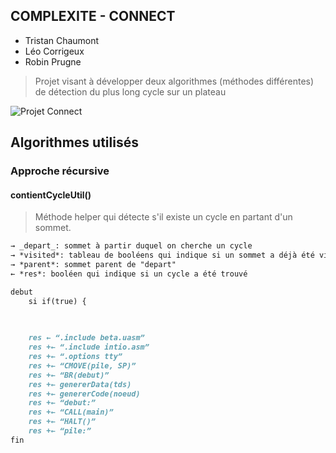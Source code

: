 ## COMPLEXITE - CONNECT
* Tristan Chaumont
* Léo Corrigeux
* Robin Prugne

> Projet visant à développer deux algorithmes (méthodes différentes) de détection du plus long cycle sur un plateau

![Projet Connect](https://i.imgur.com/I6TEHXW.png)

## Algorithmes utilisés

### Approche récursive

#### contientCycleUtil() 
> Méthode helper qui détecte s'il existe un cycle en partant d'un sommet.

```markdown
→ _depart_: sommet à partir duquel on cherche un cycle
→ *visited*: tableau de booléens qui indique si un sommet a déjà été visité
→ *parent*: sommet parent de "depart"
← *res*: booléen qui indique si un cycle a été trouvé

debut
	si if(true) {

	
	
	res ← “.include beta.uasm”
	res +← “.include intio.asm”
	res +← “.options tty” 
  	res +← “CMOVE(pile, SP)”
  	res +← “BR(debut)”
  	res +← genererData(tds)
  	res +← genererCode(noeud)
  	res +← “debut:”
  	res +← “CALL(main)”
  	res +← “HALT()”
  	res +← “pile:”
fin
```
